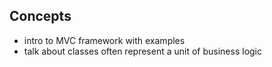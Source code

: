 ## Concepts

- intro to MVC framework with examples
- talk about classes often represent a unit of business logic